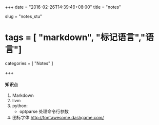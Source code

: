 +++
date = "2016-02-26T14:39:49+08:00"
title = "notes"

slug = "notes_stu"
# tags = [ "markdown", "标记语言","语言"]
categories = [
  "Notes"
]

+++

#### 知识点
1. Markdown
2. llvm
3. python:
    * optparse 处理命令行参数
4. 图标字体
http://fontawesome.dashgame.com/
